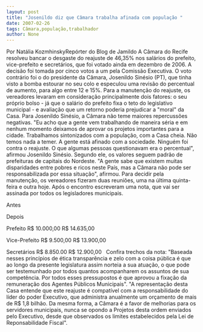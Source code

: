 ```yaml
---
layout: post
title: "Josenildo diz que Câmara trabalha afinada com população "
date: 2007-02-26
tags: Câmara,população,trabalhador
author: None
---
```

Por Natália KozmhinskyRepórter do Blog de Jamildo 
A Câmara do Recife resolveu bancar o desgaste do reajuste de&nbsp;46,35% nos salários do prefeito, vice-prefeito e secretários, que foi votado ainda em dezembro de 2006. A decisão foi tomada por cinco votos a um pela Comissão Executiva. O voto contrário foi o do presidente da Câmara, Josenildo Sinésio (PT), que tinha visto a bomba estourar no seu colo e especulou uma revisão do percentual de aumento,&nbsp;para algo entre 12 e 15%. 
Para a manutenção do reajuste, os vereadores levaram em consideração principalmente dois fatores: o seu próprio bolso - já que o salário do prefeito fixa o teto do legislativo municipal - e avaliação que um retorno poderia prejudicar a \"moral\" da Casa. 
Para Josenildo Sinésio, a Câmara não teme maiores repercussões negativas. \"Eu acho que a gente vem trabalhando de maneira séria e em nenhum momento deixamos de aprovar os projetos importantes para a cidade. Trabalhamos sintonizados com a população, com a Casa cheia. Não temos nada a temer. A gente está afinado com a sociedade. Ninguém foi contra o reajuste. O que algumas pessoas questionavam era o percentual\", afirmou Josenildo Sinésio. 
Segundo ele, os valores seguem padrão de prefeituras de capitais do Nordeste. \"A gente sabe que existem muitas disparidades entre pobres e ricos neste País, mas&nbsp;a Câmara não pode ser responsabilizada por essa situação\", afirmou. 
Para decidir pela manutenção, os vereadores fizeram duas reuniões, uma na última quinta-feira e outra hoje. Após o encontro escreveram uma nota, que vai ser assinada por todos os legisladores municipais. 






Antes

Depois

Prefeito
R$ 10.000,00
R$ 14.635,00

Vice-Prefeito
R$ 9.500,00 
R$ 13.900,00 

Secretários
R$ 8.850.00 
R$ 12.900,00 
&nbsp;
Confira trechos da nota: 
\"Baseada nesses princípios de ética transparência e zelo com a coisa pública é que ao longo da presente legislatura assim norteia a sua atuação, o que pode ser testemunhado por todos quantos acompanharem os assuntos de sua competência. Por todos esses pressupostos é que aprovou a fixação da remuneração dos Agentes Públicos Municipais\". 
\"A representação desta Casa entende que este reajuste é compatível com a responsabilidade do líder do poder Executivo, que administra anualmente um orçamento de mais de R$ 1,8 bilhão. Da mesma forma, a Câmara é a favor de melhorias para os servidores municipais, nunca se opondo a Projetos desta ordem enviados pelo Executivo, desde que observados os limites estabelecidos pela Lei de Reponsabilidade Fiscal\". 